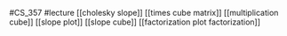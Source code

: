 #CS_357
#lecture
[[cholesky slope]]
[[times cube matrix]]
[[multiplication cube]]
[[slope plot]]
[[slope cube]]
[[factorization plot factorization]]
